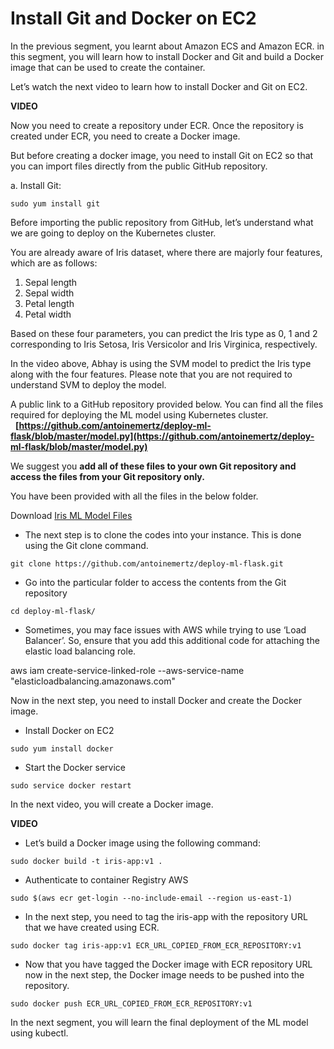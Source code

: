# Install Git and Docker on EC2

In the previous segment, you learnt about Amazon ECS and Amazon ECR. in this segment, you will learn how to install Docker and Git and build a Docker image that can be used to create the container.

Let’s watch the next video to learn how to install Docker and Git on EC2.

**VIDEO**

Now you need to create a repository under ECR. Once the repository is created under ECR, you need to create a Docker image.

But before creating a docker image, you need to install Git on EC2 so that you can import files directly from the public GitHub repository.

a. Install Git:

```shell
sudo yum install git
```

Before importing the public repository from GitHub, let’s understand what we are going to deploy on the Kubernetes cluster.

You are already aware of Iris dataset, where there are majorly four features, which are as follows:

1.  Sepal length
2.  Sepal width
3.  Petal length
4.  Petal width

Based on these four parameters, you can predict the Iris type as 0, 1 and 2 corresponding to Iris Setosa, Iris Versicolor and Iris Virginica, respectively. 

In the video above, Abhay is using the SVM model to predict the Iris type along with the four features. Please note that you are not required to understand SVM to deploy the model.

A public link to a GitHub repository provided below. You can find all the files required for deploying the ML model using Kubernetes cluster.  
 
**[https://github.com/antoinemertz/deploy-ml-flask/blob/master/model.py](https://github.com/antoinemertz/deploy-ml-flask/blob/master/model.py)**

We suggest you **add all of these files to your own Git repository and access the files from your Git repository only.**

You have been provided with all the files in the below folder.

Download [Iris ML Model Files](deploy-ml-flask-master.zip)

-   The next step is to clone the codes into your instance. This is done using the Git clone command.

```shell
git clone https://github.com/antoinemertz/deploy-ml-flask.git
```

-   Go into the particular folder to access the contents from the Git repository

```shell
cd deploy-ml-flask/
```

-   Sometimes, you may face issues with AWS while trying to use ‘Load Balancer’. So, ensure that you add this additional code for attaching the elastic load balancing role.

aws iam create-service-linked-role --aws-service-name "elasticloadbalancing.amazonaws.com"

Now in the next step, you need to install Docker and create the Docker image.

-   Install Docker on EC2

```shell
sudo yum install docker
```

-   Start the Docker service

```shell
sudo service docker restart
```

In the next video, you will create a Docker image.

**VIDEO**

-   Let’s build a Docker image using the following command:

```shell
sudo docker build -t iris-app:v1 .
```

-   Authenticate to container Registry AWS

```shell
sudo $(aws ecr get-login --no-include-email --region us-east-1)
```

-   In the next step, you need to tag the iris-app with the repository URL that we have created using ECR.

```shell
sudo docker tag iris-app:v1 ECR_URL_COPIED_FROM_ECR_REPOSITORY:v1
```

-   Now that you have tagged the Docker image with ECR repository URL now in the next step, the Docker image needs to be pushed into the repository.

```shell
sudo docker push ECR_URL_COPIED_FROM_ECR_REPOSITORY:v1
```

In the next segment, you will learn the final deployment of the ML model using kubectl.